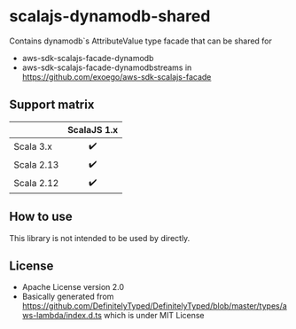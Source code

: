 # scalajs-dynamodb-shared

Contains dynamodb`s AttributeValue type facade that can be shared for 
- aws-sdk-scalajs-facade-dynamodb
- aws-sdk-scalajs-facade-dynamodbstreams
in https://github.com/exoego/aws-sdk-scalajs-facade

## Support matrix

|            |   ScalaJS 1.x      |
|------------| :----------------: |
| Scala 3.x  | :heavy_check_mark: |
| Scala 2.13 | :heavy_check_mark: |
| Scala 2.12 | :heavy_check_mark: |


## How to use

This library is not intended to be used by directly.

## License

* Apache License version 2.0
* Basically generated from https://github.com/DefinitelyTyped/DefinitelyTyped/blob/master/types/aws-lambda/index.d.ts which is under MIT License
